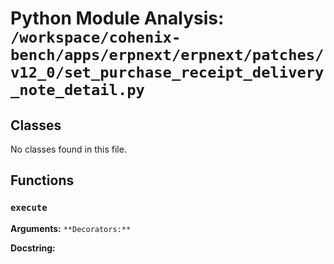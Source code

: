 # Python Module Analysis: `/workspace/cohenix-bench/apps/erpnext/erpnext/patches/v12_0/set_purchase_receipt_delivery_note_detail.py`

## Classes

No classes found in this file.


## Functions

### `execute`
**Arguments:** ``
**Decorators:** ``

**Docstring:**
```

```

